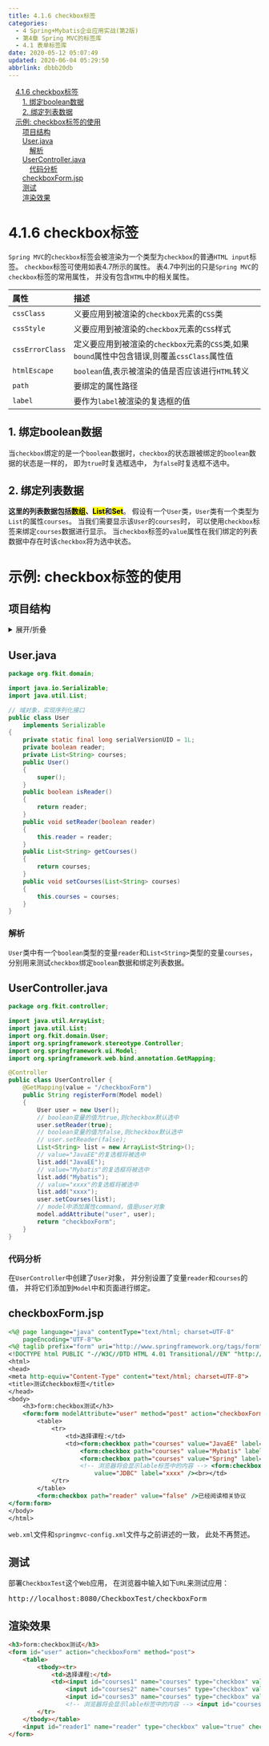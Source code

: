 ```yaml
---
title: 4.1.6 checkbox标签
categories: 
  - 4 Spring+Mybatis企业应用实战(第2版)
  - 第4章 Spring MVC的标签库
  - 4.1 表单标签库
date: 2020-05-12 05:07:49
updated: 2020-06-04 05:29:50
abbrlink: dbbb20db
---
```

<div id='my_toc'><a href="/JavaReadingNotes/dbbb20db/#4-1-6-checkbox标签" class="header_1">4.1.6 checkbox标签</a>&nbsp;<br><a href="/JavaReadingNotes/dbbb20db/#1-绑定boolean数据" class="header_2">1. 绑定boolean数据</a>&nbsp;<br><a href="/JavaReadingNotes/dbbb20db/#2-绑定列表数据" class="header_2">2. 绑定列表数据</a>&nbsp;<br><a href="/JavaReadingNotes/dbbb20db/#示例-checkbox标签的使用" class="header_1">示例: checkbox标签的使用</a>&nbsp;<br><a href="/JavaReadingNotes/dbbb20db/#项目结构" class="header_2">项目结构</a>&nbsp;<br><a href="/JavaReadingNotes/dbbb20db/#User-java" class="header_2">User.java</a>&nbsp;<br><a href="/JavaReadingNotes/dbbb20db/#解析" class="header_3">解析</a>&nbsp;<br><a href="/JavaReadingNotes/dbbb20db/#UserController-java" class="header_2">UserController.java</a>&nbsp;<br><a href="/JavaReadingNotes/dbbb20db/#代码分析" class="header_3">代码分析</a>&nbsp;<br><a href="/JavaReadingNotes/dbbb20db/#checkboxForm-jsp" class="header_2">checkboxForm.jsp</a>&nbsp;<br><a href="/JavaReadingNotes/dbbb20db/#测试" class="header_2">测试</a>&nbsp;<br><a href="/JavaReadingNotes/dbbb20db/#渲染效果" class="header_2">渲染效果</a>&nbsp;<br></div>
<style>.header_1{margin-left: 1em;}.header_2{margin-left: 2em;}.header_3{margin-left: 3em;}.header_4{margin-left: 4em;}.header_5{margin-left: 5em;}.header_6{margin-left: 6em;}</style>
<!--more-->
<script>if (navigator.platform.search('arm')==-1){document.getElementById('my_toc').style.display = 'none';}var e,p = document.getElementsByTagName('p');while (p.length>0) {e = p[0];e.parentElement.removeChild(e);}</script>

<!--end-->
# 4.1.6 checkbox标签
`Spring MVC`的`checkbox`标签会被渲染为一个类型为`checkbox`的普通`HTML input`标签。
`checkbox`标签可使用如表4.7所示的属性。 表4.7中列出的只是`Spring MVC`的`checkbox`标签的常用属性， 并没有包含`HTML`中的相关属性。

|属性|描述|
|:--|:--|
|`cssClass`|义要应用到被渲染的`checkbox`元素的`CSS`类|
|`cssStyle`|义要应用到被渲染的`checkbox`元素的`CSS`样式|
|`cssErrorClass`|定义要应用到被渲染的`checkbox`元素的`CSS`类,如果`bound`属性中包含错误,则覆盖`cssClass`属性值|
|`htmlEscape`|`boolean`值,表示被渲染的值是否应该进行`HTML`转义|
|`path`|要绑定的属性路径|
|`label`|要作为`label`被渲染的复选框的值|

## 1. 绑定boolean数据
当`checkbox`绑定的是一个`boolean`数据时，`checkbox`的状态跟被绑定的`boolean`数据的状态是一样的， 即为`true`时复选框选中， 为`false`时复选框不选中。
## 2. 绑定列表数据
**这里的列表数据包括<mark>数组</mark>、<mark>List</mark>和<mark>Set</mark>**。 
假设有一个`User`类，`User`类有一个类型为`List`的属性`courses`。 当我们需要显示该`User`的`courses`时， 可以使用`checkbox`标签来绑定`courses`数据进行显示。 当`checkbox`标签的`value`属性在我们绑定的列表数据中存在时该`checkbox`将为选中状态。

# 示例: checkbox标签的使用
## 项目结构
<details><summary>展开/折叠</summary><pre>
G:\Desktop\随书源码\Spring+Mybatis企业应用实战(第2版)\codes\04\CheckboxTest
├─src\
│ └─org\
│   └─fkit\
│     ├─controller\
│     │ └─UserController.java
│     └─domain\
│       └─User.java
└─WebContent\
  ├─META-INF\
  │ └─MANIFEST.MF
  └─WEB-INF\
    ├─content\
    │ └─checkboxForm.jsp
    ├─lib\
    │ ├─commons-logging-1.2.jar
    │ ├─spring-aop-5.0.1.RELEASE.jar
    │ ├─spring-aspects-5.0.1.RELEASE.jar
    │ ├─spring-beans-5.0.1.RELEASE.jar
    │ ├─spring-context-5.0.1.RELEASE.jar
    │ ├─spring-context-indexer-5.0.1.RELEASE.jar
    │ ├─spring-context-support-5.0.1.RELEASE.jar
    │ ├─spring-core-5.0.1.RELEASE.jar
    │ ├─spring-expression-5.0.1.RELEASE.jar
    │ ├─spring-instrument-5.0.1.RELEASE.jar
    │ ├─spring-jcl-5.0.1.RELEASE.jar
    │ ├─spring-jdbc-5.0.1.RELEASE.jar
    │ ├─spring-jms-5.0.1.RELEASE.jar
    │ ├─spring-messaging-5.0.1.RELEASE.jar
    │ ├─spring-orm-5.0.1.RELEASE.jar
    │ ├─spring-oxm-5.0.1.RELEASE.jar
    │ ├─spring-test-5.0.1.RELEASE.jar
    │ ├─spring-tx-5.0.1.RELEASE.jar
    │ ├─spring-web-5.0.1.RELEASE.jar
    │ ├─spring-webflux-5.0.1.RELEASE.jar
    │ ├─spring-webmvc-5.0.1.RELEASE.jar
    │ └─spring-websocket-5.0.1.RELEASE.jar
    ├─springmvc-config.xml
    └─web.xml
</pre></details>

## User.java
```java
package org.fkit.domain;

import java.io.Serializable;
import java.util.List;

// 域对象，实现序列化接口
public class User
    implements Serializable
{
    private static final long serialVersionUID = 1L;
    private boolean reader;
    private List<String> courses;
    public User()
    {
        super();
    }
    public boolean isReader()
    {
        return reader;
    }
    public void setReader(boolean reader)
    {
        this.reader = reader;
    }
    public List<String> getCourses()
    {
        return courses;
    }
    public void setCourses(List<String> courses)
    {
        this.courses = courses;
    }
}
```
### 解析
`User`类中有一个`boolean`类型的变量`reader`和`List<String>`类型的变量`courses`， 分别用来测试`checkbox`绑定`boolean`数据和绑定列表数据。
## UserController.java
```java
package org.fkit.controller;

import java.util.ArrayList;
import java.util.List;
import org.fkit.domain.User;
import org.springframework.stereotype.Controller;
import org.springframework.ui.Model;
import org.springframework.web.bind.annotation.GetMapping;

@Controller
public class UserController {
    @GetMapping(value = "/checkboxForm")
    public String registerForm(Model model)
    {
        User user = new User();
        // boolean变量的值为true,则checkbox默认选中
        user.setReader(true);
        // boolean变量的值为false,则checkbox默认选中
        // user.setReader(false);
        List<String> list = new ArrayList<String>();
        // value="JavaEE"的复选框将被选中
        list.add("JavaEE");
        // value="Mybatis"的复选框将被选中
        list.add("Mybatis");
        // value="xxxx"的复选框将被选中
        list.add("xxxx");
        user.setCourses(list);
        // model中添加属性command，值是user对象
        model.addAttribute("user", user);
        return "checkboxForm";
    }
}
```
### 代码分析
在`UserController`中创建了`User`对象， 并分别设置了变量`reader`和`courses`的值， 并将它们添加到`Model`中和页面进行绑定。
## checkboxForm.jsp
```jsp
<%@ page language="java" contentType="text/html; charset=UTF-8"
    pageEncoding="UTF-8"%>
<%@ taglib prefix="form" uri="http://www.springframework.org/tags/form"%>
<!DOCTYPE html PUBLIC "-//W3C//DTD HTML 4.01 Transitional//EN" "http://www.w3.org/TR/html4/loose.dtd">
<html>
<head>
<meta http-equiv="Content-Type" content="text/html; charset=UTF-8">
<title>测试checkbox标签</title>
</head>
<body>
    <h3>form:checkbox测试</h3>
    <form:form modelAttribute="user" method="post" action="checkboxForm">
        <table>
            <tr>
                <td>选择课程:</td>
                <td><form:checkbox path="courses" value="JavaEE" label="JavaEE" /><br>
                    <form:checkbox path="courses" value="Mybatis" label="Mybatis" /><br>
                    <form:checkbox path="courses" value="Spring" label="Spring" /><br>
                    <!-- 浏览器将会显示lable标签中的内容 --> <form:checkbox path="courses"
                        value="JDBC" label="xxxx" /><br></td>
            </tr>
        </table>
        <form:checkbox path="reader" value="false" />已经阅读相关协议
</form:form>
</body>
</html>
```
`web.xml`文件和`springmvc-config.xml`文件与之前讲述的一致， 此处不再赘述。 
## 测试
部署`CheckboxTest`这个`Web`应用， 在浏览器中输入如下`URL`来测试应用：
<pre>
http://localhost:8080/CheckboxTest/checkboxForm
</pre>
## 渲染效果

```html
<h3>form:checkbox测试</h3>
<form id="user" action="checkboxForm" method="post">
    <table>
        <tbody><tr>
            <td>选择课程:</td>
            <td><input id="courses1" name="courses" type="checkbox" value="JavaEE" checked="checked"><label for="courses1">JavaEE</label><input type="hidden" name="_courses" value="on"><br>
                <input id="courses2" name="courses" type="checkbox" value="Mybatis" checked="checked"><label for="courses2">Mybatis</label><input type="hidden" name="_courses" value="on"><br>
                <input id="courses3" name="courses" type="checkbox" value="Spring"><label for="courses3">Spring</label><input type="hidden" name="_courses" value="on"><br>
                <!-- 浏览器将会显示lable标签中的内容 --> <input id="courses4" name="courses" type="checkbox" value="JDBC"><label for="courses4">xxxx</label><input type="hidden" name="_courses" value="on"><br></td>
        </tr>
    </tbody></table>
    <input id="reader1" name="reader" type="checkbox" value="true" checked="checked"><input type="hidden" name="_reader" value="on">已经阅读相关协议
</form>
```
